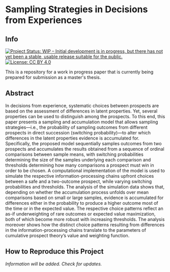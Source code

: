# Sampling Strategies in Decisions from Experiences 

## Info

[![Project Status: WIP – Initial development is in progress, but there has not yet been a stable, usable release suitable for the public.](https://www.repostatus.org/badges/latest/wip.svg)](https://www.repostatus.org/#wip) [![License: CC BY 4.0](https://img.shields.io/badge/License-CC_BY_4.0-lightgrey.svg)](https://creativecommons.org/licenses/by/4.0/)

This is a repository for a work in progress paper that is currently being prepared for submission as a master's thesis.

## Abstract 

In decisions from experience, systematic choices between prospects are based on the assessment of differences in latent properties. Yet, several properties can be used to distinguish among the prospects. To this end, this paper presents a sampling and accumulation model that allows sampling  strategies—i.e., the probability of sampling outcomes from different prospects in direct succession (switching probability)—to alter which differences in the latent properties evidence is accumulated for. Specifically, the proposed model sequentially samples outcomes from two prospects and accumulates the results obtained from a sequence of ordinal comparisons between sample means, with switching probabilities determining the size of the samples underlying each comparison and thresholds determining how many comparisons a prospect must win in order to be chosen. A computational implementation of the model is used to simulate the respective information-processing chains upfront choices between a safe and a two-outcome prospect, while varying switching probabilities and thresholds. The analysis of the simulation data shows that, depending on whether the accumulation process unfolds over mean comparisons based on small or large samples, evidence is accumulated for differences either in the probability to produce a higher outcome most of the time or in the expected value. The respective choice patterns reflect an as-if underweighting of rare outcomes or expected value maximization, both of which become more robust with increasing thresholds. The analysis moreover shows how the distinct choice patterns resulting from differences in the information-processing chains translate to the parameters of cumulative prospect theory’s value and weighting function.

## How to Reproduce this Project

*Information will be added. Check for updates.*
